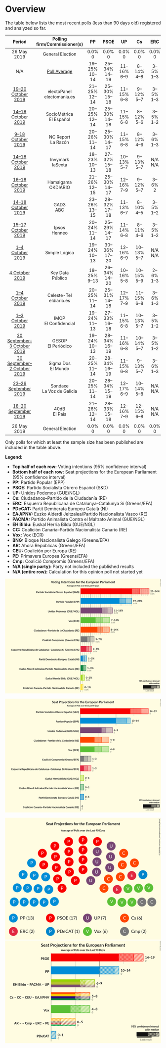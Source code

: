 # Overview

The table below lists the most recent polls (less than 90 days old) registered and analyzed so far.

| Period     | Polling firm/Commissioner(s) | PP | PSOE | UP | Cs | ERC | PDeCAT | EAJ/PNV | PACMA | EH Bildu | CC | Vox | BNG | AR | CEU | PE | Cmp |
|:----------:|:----------------------------:|:--:|:--:|:--:|:--:|:--:|:--:|:--:|:--:|:--:|:--:|:--:|:--:|:--:|:--:|:--:|:--:|
| 26 May 2019 | General Election | 0.0% <br> 0 | 0.0% <br> 0 | 0.0% <br> 0 | 0.0% <br> 0 | 0.0% <br> 0 | 0.0% <br> 0 | 0.0% <br> 0 | 0.0% <br> 0 | 0.0% <br> 0 | 0.0% <br> 0 | 0.0% <br> 0 | 0.0% <br> 0 | 0.0% <br> 0 | 0.0% <br> 0 | 0.0% <br> 0 | 0.0% <br> 0 |
| N/A | [Poll Average](average.html) | 19–25% <br> 10–14 | 25–34% <br> 14–19 | 11–16% <br> 6–9 | 8–14% <br> 4–8 | 3–5% <br> 1–3 | 1–3% <br> 0–1 | 1–3% <br> 0–1 | N/A <br> N/A | 0–2% <br> 0–1 | 0–1% <br> 0 | 7–14% <br> 4–8 | N/A <br> N/A | N/A <br> N/A | N/A <br> N/A | N/A <br> N/A | 3–7% <br> 1–3 |
| [19–20 October 2019](2019-10-20-electoPanel.html) | electoPanel <br> electomania.es | 21–25% <br> 12–14 | 25–30% <br> 15–18 | 11–15% <br> 6–8 | 9–12% <br> 5–7 | 3–5% <br> 1–3 | 1–2% <br> 0–1 | 1–2% <br> 0–1 | N/A <br> N/A | 1–2% <br> 0–1 | 0–1% <br> 0 | 9–13% <br> 5–7 | N/A <br> N/A | N/A <br> N/A | N/A <br> N/A | N/A <br> N/A | 4–6% <br> 2–3 |
| [14–18 October 2019](2019-10-18-SocioMétrica.html) | SocioMétrica <br> El Español | 20–25% <br> 12–14 | 25–30% <br> 14–18 | 11–15% <br> 6–8 | 8–12% <br> 5–6 | 3–5% <br> 1–2 | 1–3% <br> 0–1 | 1–2% <br> 0–1 | N/A <br> N/A | 0–2% <br> 0–1 | 0–1% <br> 0 | 10–14% <br> 6–8 | N/A <br> N/A | N/A <br> N/A | N/A <br> N/A | N/A <br> N/A | 5–8% <br> 2–4 |
| [9–18 October 2019](2019-10-18-NCReport.html) | NC Report <br> La Razón | 20–26% <br> 11–14 | 25–30% <br> 14–17 | 11–15% <br> 6–8 | 8–12% <br> 4–6 | 3–6% <br> 1–3 | N/A <br> N/A | 1–3% <br> 0–1 | N/A <br> N/A | N/A <br> N/A | N/A <br> N/A | 9–13% <br> 5–7 | N/A <br> N/A | N/A <br> N/A | N/A <br> N/A | N/A <br> N/A | 3–6% <br> 1–3 |
| [14–18 October 2019](2019-10-18-Invymark.html) | Invymark <br> laSexta | 18–23% <br> 10–13 | 27–32% <br> 15–18 | 10–13% <br> 5–7 | 9–13% <br> 5–7 | N/A <br> N/A | N/A <br> N/A | N/A <br> N/A | N/A <br> N/A | N/A <br> N/A | N/A <br> N/A | 7–11% <br> 4–6 | N/A <br> N/A | N/A <br> N/A | N/A <br> N/A | N/A <br> N/A | 3–6% <br> 1–3 |
| [16–18 October 2019](2019-10-18-Hamalgama.html) | Hamalgama <br> OKDIARIO | 21–26% <br> 12–15 | 25–30% <br> 14–17 | 12–16% <br> 7–9 | 9–12% <br> 5–7 | 3–6% <br> 2 | 1–3% <br> 0–1 | 1–3% <br> 0–1 | N/A <br> N/A | 1–2% <br> 0–1 | 0–1% <br> 0 | 9–13% <br> 5–7 | N/A <br> N/A | N/A <br> N/A | N/A <br> N/A | N/A <br> N/A | 3–6% <br> 1–2 |
| [14–18 October 2019](2019-10-18-GAD3.html) | GAD3 <br> ABC | 23–26% <br> 13–15 | 28–32% <br> 17–18 | 11–13% <br> 6–7 | 8–10% <br> 4–5 | 3–5% <br> 1–2 | 1–2% <br> 0–1 | 1–2% <br> 0–1 | N/A <br> N/A | 1% <br> 0 | 0–1% <br> 0 | 11–14% <br> 6–7 | N/A <br> N/A | N/A <br> N/A | N/A <br> N/A | N/A <br> N/A | 3–5% <br> 1–2 |
| [15–17 October 2019](2019-10-17-Ipsos.html) | Ipsos <br> Henneo | 20–24% <br> 11–14 | 25–29% <br> 14–17 | 11–14% <br> 6–8 | 8–11% <br> 4–6 | 3–5% <br> 1–2 | 1–2% <br> 0–1 | 1–2% <br> 0–1 | N/A <br> N/A | N/A <br> N/A | N/A <br> N/A | 10–13% <br> 6–8 | N/A <br> N/A | N/A <br> N/A | N/A <br> N/A | N/A <br> N/A | 4–6% <br> 2–3 |
| [1–4 October 2019](2019-10-04-SimpleLógica.html) | Simple Lógica | 19–24% <br> 10–13 | 30–36% <br> 17–20 | 12–16% <br> 6–9 | 10–13% <br> 5–7 | N/A <br> N/A | N/A <br> N/A | N/A <br> N/A | N/A <br> N/A | N/A <br> N/A | N/A <br> N/A | 12–16% <br> 6–9 | N/A <br> N/A | N/A <br> N/A | N/A <br> N/A | N/A <br> N/A | N/A <br> N/A |
| [4 October 2019](2019-10-04-KeyData.html) | Key Data <br> Público | 18–25% <br> 9–13 | 26–34% <br> 14–20 | 10–16% <br> 5–8 | 10–15% <br> 5–9 | 2–6% <br> 1–3 | 1–3% <br> 0–1 | 1–3% <br> 0–1 | N/A <br> N/A | 0–2% <br> 0–1 | 0–1% <br> 0 | 7–13% <br> 4–7 | N/A <br> N/A | N/A <br> N/A | N/A <br> N/A | N/A <br> N/A | N/A <br> N/A |
| [1–4 October 2019](2019-10-04-Celeste-Tel.html) | Celeste-Tel <br> eldiario.es | 20–25% <br> 11–14 | 25–31% <br> 14–18 | 12–17% <br> 7–9 | 11–15% <br> 6–8 | 3–6% <br> 1–3 | 1–3% <br> 0–1 | 1–3% <br> 0–1 | N/A <br> N/A | 1–2% <br> 0–1 | 0–1% <br> 0 | 6–9% <br> 3–5 | N/A <br> N/A | N/A <br> N/A | N/A <br> N/A | N/A <br> N/A | N/A <br> N/A |
| [1–3 October 2019](2019-10-03-IMOP.html) | IMOP <br> El Confidencial | 19–24% <br> 11–13 | 27–33% <br> 16–18 | 11–15% <br> 6–8 | 10–13% <br> 5–7 | 3–5% <br> 1–2 | 2–3% <br> 1–2 | 1–3% <br> 0–1 | N/A <br> N/A | 1–2% <br> 0 | 0–1% <br> 0 | 10–13% <br> 6–7 | N/A <br> N/A | N/A <br> N/A | N/A <br> N/A | N/A <br> N/A | N/A <br> N/A |
| [30 September–3 October 2019](2019-10-03-GESOP.html) | GESOP <br> El Periódico | 19–24% <br> 10–13 | 28–34% <br> 16–19 | 11–16% <br> 6–8 | 10–14% <br> 5–7 | 3–5% <br> 1–2 | 1–3% <br> 0–1 | N/A <br> N/A | N/A <br> N/A | N/A <br> N/A | N/A <br> N/A | 10–13% <br> 5–7 | N/A <br> N/A | N/A <br> N/A | N/A <br> N/A | N/A <br> N/A | N/A <br> N/A |
| [30 September–2 October 2019](2019-10-02-SigmaDos.html) | Sigma Dos <br> El Mundo | 20–25% <br> 11–14 | 28–34% <br> 16–19 | 11–15% <br> 6–8 | 9–13% <br> 5–7 | 3–6% <br> 1–3 | 1–3% <br> 0–1 | 1–3% <br> 0–1 | N/A <br> N/A | N/A <br> N/A | N/A <br> N/A | 8–12% <br> 4–6 | N/A <br> N/A | N/A <br> N/A | N/A <br> N/A | N/A <br> N/A | N/A <br> N/A |
| [23–26 September 2019](2019-09-26-Sondaxe.html) | Sondaxe <br> La Voz de Galicia | 20–25% <br> 11–14 | 28–34% <br> 15–19 | 12–17% <br> 6–9 | 10–14% <br> 5–8 | N/A <br> N/A | N/A <br> N/A | 1–2% <br> 0–1 | N/A <br> N/A | N/A <br> N/A | N/A <br> N/A | 10–14% <br> 5–7 | N/A <br> N/A | N/A <br> N/A | N/A <br> N/A | N/A <br> N/A | N/A <br> N/A |
| [18–20 September 2019](2019-09-20-40dB.html) | 40dB <br> El País | 21–26% <br> 12–14 | 28–33% <br> 15–18 | 12–16% <br> 7–9 | 12–15% <br> 6–8 | N/A <br> N/A | N/A <br> N/A | N/A <br> N/A | N/A <br> N/A | N/A <br> N/A | 0–1% <br> 0 | 7–10% <br> 4–5 | N/A <br> N/A | N/A <br> N/A | N/A <br> N/A | N/A <br> N/A | N/A <br> N/A |
| 26 May 2019 | General Election | 0.0% <br> 0 | 0.0% <br> 0 | 0.0% <br> 0 | 0.0% <br> 0 | 0.0% <br> 0 | 0.0% <br> 0 | 0.0% <br> 0 | 0.0% <br> 0 | 0.0% <br> 0 | 0.0% <br> 0 | 0.0% <br> 0 | 0.0% <br> 0 | 0.0% <br> 0 | 0.0% <br> 0 | 0.0% <br> 0 | 0.0% <br> 0 |

Only polls for which at least the sample size has been published are included in the table above.

**Legend:**
+ **Top half of each row:** Voting intentions (95% confidence interval)
+ **Bottom half of each row:** Seat projections for the European Parliament (95% confidence interval)
+ **PP:** Partido Popular (EPP)
+ **PSOE:** Partido Socialista Obrero Español (S&D)
+ **UP:** Unidos Podemos (GUE/NGL)
+ **Cs:** Ciudadanos–Partido de la Ciudadanía (RE)
+ **ERC:** Esquerra Republicana de Catalunya–Catalunya Sí (Greens/EFA)
+ **PDeCAT:** Partit Demòcrata Europeu Català (NI)
+ **EAJ/PNV:** Euzko Alderdi Jeltzalea/Partido Nacionalista Vasco (RE)
+ **PACMA:** Partido Animalista Contra el Maltrato Animal (GUE/NGL)
+ **EH Bildu:** Euskal Herria Bildu (GUE/NGL)
+ **CC:** Coalición Canaria–Partido Nacionalista Canario (RE)
+ **Vox:** Vox (ECR)
+ **BNG:** Bloque Nacionalista Galego (Greens/EFA)
+ **AR:** Ahora Repúblicas (Greens/EFA)
+ **CEU:** Coalición por Europa (RE)
+ **PE:** Primavera Europea (Greens/EFA)
+ **Cmp:** Coalició Compromís (Greens/EFA)
+ **N/A (single party):** Party not included the published results
+ **N/A (entire row):** Calculation for this opinion poll not started yet


![Graph with voting intentions not yet produced](average.png "Voting Intentions")

![Graph with seats not yet produced](average-seats.png "Seats")

![Graph with seating plan not yet produced](average-seating-plan.png "Seating Plan")
![Graph with coalitions seats not yet produced](average-coalitions-seats.png "Coalitions Seats")
